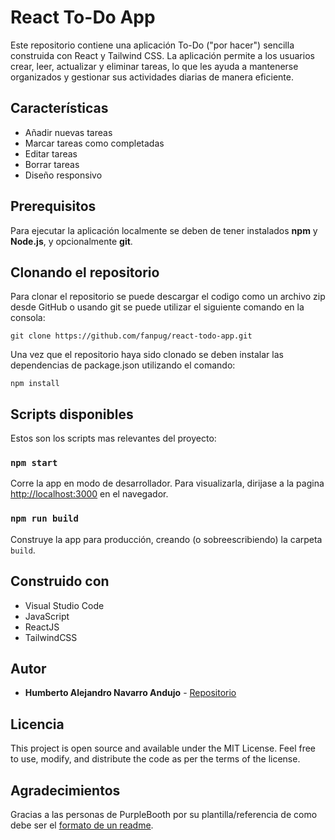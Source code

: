 # React To-Do App
Este repositorio contiene una aplicación To-Do ("por hacer") sencilla construida con React y Tailwind CSS. La aplicación permite a los usuarios crear, leer, actualizar y eliminar tareas, lo que les ayuda a mantenerse organizados y gestionar sus actividades diarias de manera eficiente.


## Características
* Añadir nuevas tareas
* Marcar tareas como completadas
* Editar tareas
* Borrar tareas
* Diseño responsivo


## Prerequisitos
Para ejecutar la aplicación localmente se deben de tener instalados **npm** y **Node.js**, y opcionalmente **git**.


## Clonando el repositorio
Para clonar el repositorio se puede descargar el codigo como un archivo zip desde GitHub o usando git se puede utilizar el siguiente comando en la consola:
```
git clone https://github.com/fanpug/react-todo-app.git
```

Una vez que el repositorio haya sido clonado se deben instalar las dependencias de package.json utilizando el comando:
```
npm install
```


## Scripts disponibles
Estos son los scripts mas relevantes del proyecto:

### `npm start`
Corre la app en modo de desarrollador.
Para visualizarla, dirijase a la pagina [http://localhost:3000](http://localhost:3000) en el navegador.

### `npm run build`
Construye la app para producción, creando (o sobreescribiendo) la carpeta `build`.


## Construido con
* Visual Studio Code
* JavaScript
* ReactJS
* TailwindCSS


## Autor
* **Humberto Alejandro Navarro Andujo** - [Repositorio](https://github.com/fanpug)


## Licencia
This project is open source and available under the MIT License. Feel free to use, modify, and distribute the code as per the terms of the license.


## Agradecimientos
Gracias a las personas de PurpleBooth por su plantilla/referencia de como debe ser el [formato de un readme](https://gist.github.com/PurpleBooth/109311bb0361f32d87a2).